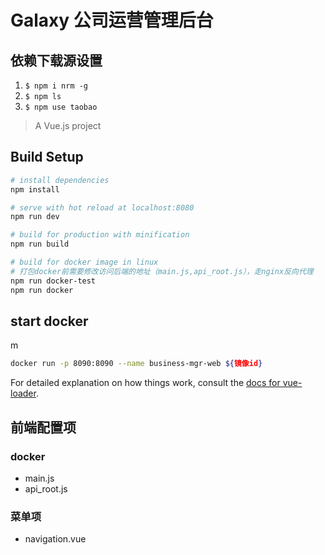 # Galaxy 公司运营管理后台

## 依赖下载源设置

1. `$ npm i nrm -g`
1. `$ npm ls`
1. `$ npm use taobao`

> A Vue.js project

## Build Setup

``` bash
# install dependencies
npm install

# serve with hot reload at localhost:8080
npm run dev

# build for production with minification
npm run build

# build for docker image in linux
# 打包docker前需要修改访问后端的地址（main.js,api_root.js），走nginx反向代理
npm run docker-test
npm run docker
```

## start docker
m
``` bash
docker run -p 8090:8090 --name business-mgr-web ${镜像id}
```

For detailed explanation on how things work, consult the [docs for vue-loader](http://vuejs.github.io/vue-loader).

## 前端配置项

### docker
- main.js
- api_root.js

### 菜单项
- navigation.vue
